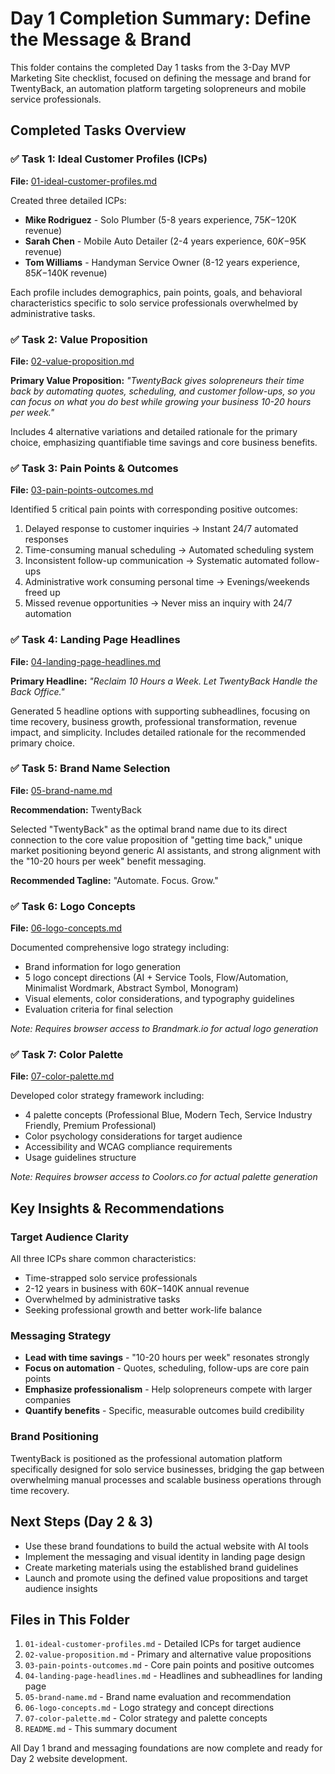 # Day 1 Completion Summary: Define the Message & Brand

This folder contains the completed Day 1 tasks from the 3-Day MVP Marketing Site checklist, focused on defining the message and brand for TwentyBack, an automation platform targeting solopreneurs and mobile service professionals.

## Completed Tasks Overview

### ✅ Task 1: Ideal Customer Profiles (ICPs)
**File:** [01-ideal-customer-profiles.md](./01-ideal-customer-profiles.md)

Created three detailed ICPs:
- **Mike Rodriguez** - Solo Plumber (5-8 years experience, $75K-$120K revenue)
- **Sarah Chen** - Mobile Auto Detailer (2-4 years experience, $60K-$95K revenue)  
- **Tom Williams** - Handyman Service Owner (8-12 years experience, $85K-$140K revenue)

Each profile includes demographics, pain points, goals, and behavioral characteristics specific to solo service professionals overwhelmed by administrative tasks.

### ✅ Task 2: Value Proposition
**File:** [02-value-proposition.md](./02-value-proposition.md)

**Primary Value Proposition:**
*"TwentyBack gives solopreneurs their time back by automating quotes, scheduling, and customer follow-ups, so you can focus on what you do best while growing your business 10-20 hours per week."*

Includes 4 alternative variations and detailed rationale for the primary choice, emphasizing quantifiable time savings and core business benefits.

### ✅ Task 3: Pain Points & Outcomes
**File:** [03-pain-points-outcomes.md](./03-pain-points-outcomes.md)

Identified 5 critical pain points with corresponding positive outcomes:
1. Delayed response to customer inquiries → Instant 24/7 automated responses
2. Time-consuming manual scheduling → Automated scheduling system
3. Inconsistent follow-up communication → Systematic automated follow-ups
4. Administrative work consuming personal time → Evenings/weekends freed up
5. Missed revenue opportunities → Never miss an inquiry with 24/7 automation

### ✅ Task 4: Landing Page Headlines
**File:** [04-landing-page-headlines.md](./04-landing-page-headlines.md)

**Primary Headline:** *"Reclaim 10 Hours a Week. Let TwentyBack Handle the Back Office."*

Generated 5 headline options with supporting subheadlines, focusing on time recovery, business growth, professional transformation, revenue impact, and simplicity. Includes detailed rationale for the recommended primary choice.

### ✅ Task 5: Brand Name Selection
**File:** [05-brand-name.md](./05-brand-name.md)

**Recommendation:** TwentyBack

Selected "TwentyBack" as the optimal brand name due to its direct connection to the core value proposition of "getting time back," unique market positioning beyond generic AI assistants, and strong alignment with the "10-20 hours per week" benefit messaging.

**Recommended Tagline:** "Automate. Focus. Grow."

### ✅ Task 6: Logo Concepts
**File:** [06-logo-concepts.md](./06-logo-concepts.md)

Documented comprehensive logo strategy including:
- Brand information for logo generation
- 5 logo concept directions (AI + Service Tools, Flow/Automation, Minimalist Wordmark, Abstract Symbol, Monogram)
- Visual elements, color considerations, and typography guidelines
- Evaluation criteria for final selection

*Note: Requires browser access to Brandmark.io for actual logo generation*

### ✅ Task 7: Color Palette
**File:** [07-color-palette.md](./07-color-palette.md)

Developed color strategy framework including:
- 4 palette concepts (Professional Blue, Modern Tech, Service Industry Friendly, Premium Professional)
- Color psychology considerations for target audience
- Accessibility and WCAG compliance requirements
- Usage guidelines structure

*Note: Requires browser access to Coolors.co for actual palette generation*

## Key Insights & Recommendations

### Target Audience Clarity
All three ICPs share common characteristics:
- Time-strapped solo service professionals
- 2-12 years in business with $60K-$140K annual revenue
- Overwhelmed by administrative tasks
- Seeking professional growth and better work-life balance

### Messaging Strategy
- **Lead with time savings** - "10-20 hours per week" resonates strongly
- **Focus on automation** - Quotes, scheduling, follow-ups are core pain points
- **Emphasize professionalism** - Help solopreneurs compete with larger companies
- **Quantify benefits** - Specific, measurable outcomes build credibility

### Brand Positioning
TwentyBack is positioned as the professional automation platform specifically designed for solo service businesses, bridging the gap between overwhelming manual processes and scalable business operations through time recovery.

## Next Steps (Day 2 & 3)
- Use these brand foundations to build the actual website with AI tools
- Implement the messaging and visual identity in landing page design
- Create marketing materials using the established brand guidelines
- Launch and promote using the defined value propositions and target audience insights

## Files in This Folder
1. `01-ideal-customer-profiles.md` - Detailed ICPs for target audience
2. `02-value-proposition.md` - Primary and alternative value propositions
3. `03-pain-points-outcomes.md` - Core pain points and positive outcomes
4. `04-landing-page-headlines.md` - Headlines and subheadlines for landing page
5. `05-brand-name.md` - Brand name evaluation and recommendation
6. `06-logo-concepts.md` - Logo strategy and concept directions
7. `07-color-palette.md` - Color strategy and palette concepts
8. `README.md` - This summary document

All Day 1 brand and messaging foundations are now complete and ready for Day 2 website development.

